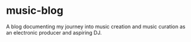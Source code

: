 # music-blog
A blog documenting my journey into music creation and music curation as an electronic producer and aspiring DJ.
